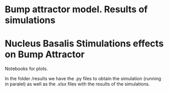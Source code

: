 # Bump attractor model.  Results of simulations
# Nucleus Basalis Stimulations effects on Bump Attractor

Notebooks for plots.  

In the folder /results we have the .py files to obtain the simulation (running in paralel) as well as the .xlsx files with the results of the simulations. 

